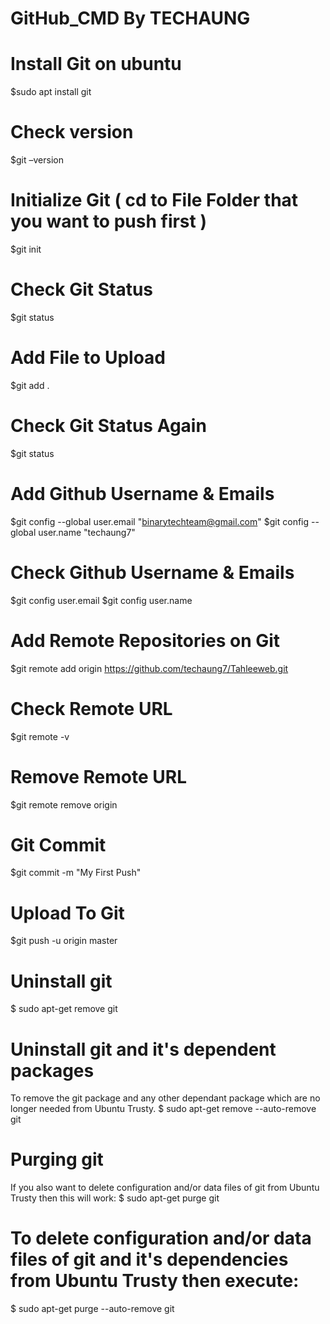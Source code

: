 # GitHub_CMD By TECHAUNG

# Install Git on ubuntu 
$sudo apt install git 

# Check version 
$git –version 

# Initialize Git ( cd to File Folder that you want to push first )
$git init  

# Check Git Status 
$git status

# Add File to Upload
$git add .

# Check Git Status Again
$git status

# Add Github Username & Emails
$git config --global user.email "binarytechteam@gmail.com"
$git config --global user.name "techaung7"

# Check Github Username & Emails
$git config user.email
$git config user.name

# Add Remote Repositories on Git 
$git remote add origin https://github.com/techaung7/Tahleeweb.git

# Check Remote URL
$git remote -v

# Remove Remote URL 
$git remote remove origin

# Git Commit 
$git commit -m "My First Push"

# Upload To Git
$git push -u origin master

# Uninstall git
$ sudo apt-get remove git

# Uninstall git and it's dependent packages
To remove the git package and any other dependant package which are no longer needed from Ubuntu Trusty.
$ sudo apt-get remove --auto-remove git

# Purging git
If you also want to delete configuration and/or data files of git from Ubuntu Trusty then this will work:
$ sudo apt-get purge git

# To delete configuration and/or data files of git and it's dependencies from Ubuntu Trusty then execute:
$ sudo apt-get purge --auto-remove git
